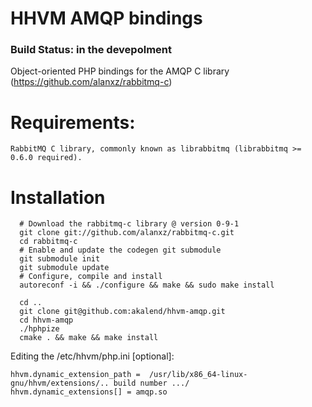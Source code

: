 # HHVM AMQP bindings 
### Build Status: in the devepolment

Object-oriented PHP bindings for the AMQP C library (https://github.com/alanxz/rabbitmq-c)

# Requirements:

    RabbitMQ C library, commonly known as librabbitmq (librabbitmq >= 0.6.0 required).

# Installation

 	  # Download the rabbitmq-c library @ version 0-9-1
	  git clone git://github.com/alanxz/rabbitmq-c.git
	  cd rabbitmq-c
	  # Enable and update the codegen git submodule
	  git submodule init
	  git submodule update
	  # Configure, compile and install
	  autoreconf -i && ./configure && make && sudo make install

	  cd ..
	  git clone git@github.com:akalend/hhvm-amqp.git
	  cd hhvm-amqp
	  ./hphpize
	  cmake . && make && make install

Editing the /etc/hhvm/php.ini [optional]:

	hhvm.dynamic_extension_path =  /usr/lib/x86_64-linux-gnu/hhvm/extensions/.. build number .../
	hhvm.dynamic_extensions[] = amqp.so
